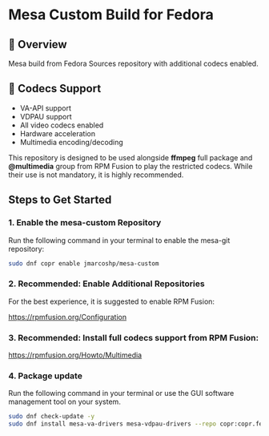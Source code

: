 # Mesa Custom Build for Fedora

## 🚀 Overview
Mesa build from Fedora Sources repository with additional codecs enabled.

## 🎥 Codecs Support
- VA-API support
- VDPAU support
- All video codecs enabled
- Hardware acceleration
- Multimedia encoding/decoding

This repository is designed to be used alongside **ffmpeg** full package and **@multimedia** group from RPM Fusion to play the restricted codecs. While their use is not mandatory, it is highly recommended.

## Steps to Get Started

### 1. Enable the mesa-custom Repository
Run the following command in your terminal to enable the mesa-git repository:

```bash
sudo dnf copr enable jmarcoshp/mesa-custom
```

### 2. Recommended: Enable Additional Repositories

For the best experience, it is suggested to enable RPM Fusion:

https://rpmfusion.org/Configuration

### 3. Recommended: Install full codecs support from RPM Fusion:

https://rpmfusion.org/Howto/Multimedia

### 4. Package update
Run the following command in your terminal or use the GUI software management tool on your system.

  ```bash
  sudo dnf check-update -y
  sudo dnf install mesa-va-drivers mesa-vdpau-drivers --repo copr:copr.fedorainfracloud.org:jmarcoshp:mesa-custom
